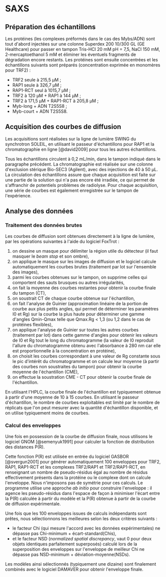 # SAXS

## Préparation des échantillons

Les protéines (les complexes préformés dans le cas des Mybs/ADN) sont tout
d'abord injectées sur une colonne Superdex 200 10/300 GL (GE Healthcare) pour
passer en tampon Tris-HCl 20 mM pH = 7,5, NaCl 150 mM, 2-mercaptoethanol 5 mM et
éliminer les éventuels fragments de dégradation encore restants. Les protéines
sont ensuite concentrées et les échantillons suivants sont préparés
(concentration exprimée en monomères pour TRF2) :

- TRF2 seule à 215,5 μM ;
- RAP1 seule à 326,7 μM ;
- RAP1-RCT seul à 1015,7 μM ;
- TRF2 à 120 μM + RAP1 à 144 μM ;
- TRF2 à 171,5 μM + RAP1-RCT à 205,8 μM ;
- Myb-long + ADN T2S5S8 ;
- Myb-court + ADN T2S5S8.


## Acquisition des courbes de diffusion

Les acquisitions sont réalisées sur la ligne de lumière SWING du synchrotron
SOLEIL, en utilisant le passeur d'échantillons pour RAP1 et la chromatographie
en ligne [@david2009] pour tous les autres échantillons.

Tous les échantillons circulent à 0,2 mL/min, dans le tampon indiqué dans le
paragraphe précédent. La chromatographie est réalisée sur une colonne
d'exclusion stérique Bio-SEC3 (Agilent), avec des injections de 40 à 50 μL.
La circulation des échantillons assure que chaque acquisition est faite sur une
partie de la solution qui n'a pas encore été irradiée, ce qui permet de
s'affranchir de potentiels problèmes de radiolyse. Pour chaque acquisition, une
série de courbes est également enregistrée sur le tampon de l'expérience.


## Analyse des données

### Traitement des données brutes

Les courbes de diffusion sont obtenues directement à la ligne de lumière, par
les opérations suivantes à l'aide du logiciel FoxTrot :

1. on dessine un masque pour délimiter la région utile du détecteur (il faut
   masquer le *beam stop* et son ombre),
2. on applique le  masque sur les images de diffusion et le logiciel calcule
   automatiquement les courbes brutes (traitement par lot sur l'ensemble des
   images),
3. parmi les courbes obtenues sur le tampon, on supprime celles qui comportent
   des sauts brusques ou autres irrégularités,
4. on fait la moyenne des courbes restantes pour obtenir la courbe finale du
   tampon (CT),
5. on soustrait CT de chaque courbe obtenue sur l'échantillon,
6. on fait l'analyse de Guinier (approximation linéaire de la portion de courbe
   aux plus petits angles, qui permet de déterminer les paramètres I0 et Rg) sur
   la courbe la plus haute pour déterminer une gamme d'angles Qmin-Qmax telle
   que Qmax.Rg < 1,3 (ou 1,2 dans le cas de protéines flexibles),
7. on applique l'analyse de Guinier sur toutes les autres courbes (traitement
   par lot) dans cette gamme d'angles pour obtenir les valeurs de I0 et Rg tout
   le long du chromatogramme (la valeur de I0 reproduit l'allure du
   chromatogramme obtenu avec l'absorbance à 280 nm car elle est
   proportionnelle à la concentration en protéine),
8. on choisit les courbes correspondant à une valeur de Rg constante sous le pic
   d'intérêt du chromatogramme et on calcule leur moyenne (à partir des courbes
   non soustraites du tampon) pour obtenir la courbe moyenne de l'échantillon
   (CME),
9. on effectue la soustration CME - CT pour obtenir la courbe finale
   de l'échantillon.

En utilisant l'HPLC, la courbe finale de l'échantillon est typiquement obtenue
à partir d'une moyenne de 10 à 15 courbes. En utilisant le passeur
d'échantillon, le nombre de courbes exploitables est limité par le nombre de
réplicats que l'on peut mesurer avec la quantité d'échantillon disponible, et on
utilise typiquement moins de courbes.


### Calcul des enveloppes

Une fois en possession de la courbe de diffusion finale, nous utilisons le
logiciel GNOM [@semenyuk1991] pour calculer la fonction de distribution des
distances P(R).

Cette fonction P(R) est utilisée en entrée du logiciel GASBOR [@svergun2001]
pour générer automatiquement 100 enveloppes pour TRF2, RAP1, RAP1-RCT et les
complexes TRF2/RAP1 et TRF2/RAP1-RCT, en renseignant un nombre de pseudo-résidus
égal au nombre de résidus effectivement présents dans la protéine ou le complexe
dont on calcule l'enveloppe. Nous n'imposons pas de symétrie pour ces calculs.
Le programme utilise une approche *ab initio* pour construire l'enveloppe : il
agence les pseudo-résidus dans l'espace de façon à minimiser l'écart entre la
P(R) calculée à partir du modèle et la P(R) obtenue à partir de la courbe de
diffusion expérimentale.

Une fois que les 100 enveloppes issues de calculs indépendants sont prêtes, nous
sélectionnons les meilleures selon les deux critères suivants :

- le facteur Chi (qui mesure l'accord avec les données expérimentales) ne
  dépasse pas Chi-minimum + écart-standard(Chis),
- et le facteur NSD (*normalized spatial discrepancy*, vaut 0 pour deux objets
  identiques parfaitement superposés) calculé lors de la superposition des
  enveloppes sur l'enveloppe de meilleur Chi ne dépasse pas NSD-minimum +
  déviation-moyenne(NSDs).

Les modèles ainsi sélectionnés (typiquement une dizaine) sont finalement
combinés avec le logiciel DAMAVER pour obtenir l'enveloppe finale.


